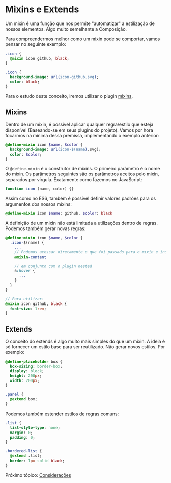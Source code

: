 # Mixins e Extends

Um mixin é uma função que nos permite "automatizar" a estilização de nossos elementos. Algo muito semelhante a Composição.

Para compreendermos melhor como um mixin pode se comportar, vamos pensar no seguinte exemplo:

```sass
.icon {
  @mixin icon github, black;
}

.icon {
  background-image: url(icon-github.svg);
  color: black;
}
```

Para o estudo deste conceito, iremos utilizar o plugin [mixins](https://github.com/postcss/postcss-mixins).

## Mixins

Dentro de um mixin, é possível aplicar qualquer regra/estilo que esteja disponível (Baseando-se em seus plugins do projeto). Vamos por hora focarmos na mínima dessa premissa, implementando o exemplo anterior:

```sass
@define-mixin icon $name, $color {
  background-image: url(icon-$(name).svg);
  color: $color;
}
```

O `@define-mixin` é o construtor de mixins. O primeiro parâmetro é o nome do mixin. Os parâmetros seguintes são os parâmetros aceitos pelo mixin, separados por virgula. Exatamente como fazemos no JavaScript:

```js
function icon (name, color) {}
```

Assim como no ES6, também é possível definir valores padrões para os argumentos dos nossos mixins:

```sass
@define-mixin icon $name: github, $color: black
```

A definição de um mixin não está limitada a utilizações dentro de regras. Podemos também gerar novas regras:

```sass
@define-mixin icon $name, $color {
  .icon-$(name) {
    ...
    // Podemos acessar diretamente o que foi passado para o mixin e inserir onde quisermos
    @mixin-content

    // em conjunto com o plugin nested
    &:hover {
      ...
    }
  }
}

// Para utilizar:
@mixin icon github, black {
  font-size: 1rem;
}
```

## Extends

O conceito do extends é algo muito mais simples do que um mixin. A ideia é só fornecer um estilo base para ser reutilizado. Não gerar novos estilos. Por exemplo:

```sass
@define-placeholder box {
  box-sizing: border-box;
  display: block;
  height: 200px;
  width: 200px;
}

.panel {
  @extend box;
}
```

Podemos também estender estilos de regras comuns:

```sass
.list {
  list-style-type: none;
  margin: 0;
  padding: 0;
}

.bordered-list {
  @extend .list;
  border: 1px solid black;
}
```

Próximo tópico: [Considerações](considerations.md)
